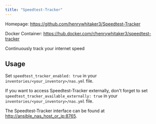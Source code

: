 ```yaml
---
title: "Speedtest-Tracker"
---
```


Homepage: <https://github.com/henrywhitaker3/Speedtest-Tracker>

Docker Container: <https://hub.docker.com/r/henrywhitaker3/speedtest-tracker>

Continuously track your internet speed

## Usage

Set `speedtest_tracker_enabled: true` in your `inventories/<your_inventory>/nas.yml` file.

If you want to access Speedtest-Tracker externally, don't forget to set `speedtest_tracker_available_externally: true` in your `inventories/<your_inventory>/nas.yml` file.

The Speedtest-Tracker interface can be found at <http://ansible_nas_host_or_ip:8765>.
